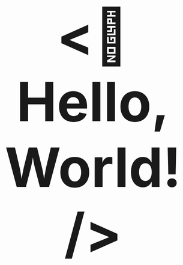 </br></br></br>
<p align='center' style="font-size: 144px;">
  <b>
  <👋Hello, World!/>
  </b>
</p>
</br></br></br>
<!--
**STrance13/STrance13** is a ✨ _special_ ✨ repository because its `README.md` (this file) appears on your GitHub profile.

Here are some ideas to get you started:

- 🔭 I’m currently working on ...
- 🌱 I’m currently learning ...
- 👯 I’m looking to collaborate on ...
- 🤔 I’m looking for help with ...
- 💬 Ask me about ...
- 📫 How to reach me: ...
- 😄 Pronouns: ...
- ⚡ Fun fact: ...
-->
